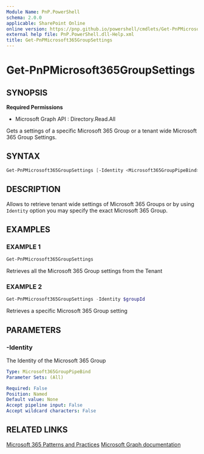 ```yaml
---
Module Name: PnP.PowerShell
schema: 2.0.0
applicable: SharePoint Online
online version: https://pnp.github.io/powershell/cmdlets/Get-PnPMicrosoft365GroupSettings.html
external help file: PnP.PowerShell.dll-Help.xml
title: Get-PnPMicrosoft365GroupSettings
---
```

  
# Get-PnPMicrosoft365GroupSettings

## SYNOPSIS

**Required Permissions**

  * Microsoft Graph API : Directory.Read.All

Gets a settings of a specific Microsoft 365 Group or a tenant wide Microsoft 365 Group Settings.

## SYNTAX

```powershell
Get-PnPMicrosoft365GroupSettings [-Identity <Microsoft365GroupPipeBind>] 
```

## DESCRIPTION

Allows to retrieve tenant wide settings of Microsoft 365 Groups or by using `Identity` option you may specify the exact Microsoft 365 Group.

## EXAMPLES

### EXAMPLE 1
```powershell
Get-PnPMicrosoft365GroupSettings
```

Retrieves all the Microsoft 365 Group settings from the Tenant

### EXAMPLE 2
```powershell
Get-PnPMicrosoft365GroupSettings -Identity $groupId
```

Retrieves a specific Microsoft 365 Group setting

## PARAMETERS

### -Identity
The Identity of the Microsoft 365 Group

```yaml
Type: Microsoft365GroupPipeBind
Parameter Sets: (All)

Required: False
Position: Named
Default value: None
Accept pipeline input: False
Accept wildcard characters: False
```


## RELATED LINKS

[Microsoft 365 Patterns and Practices](https://aka.ms/m365pnp)
[Microsoft Graph documentation](https://learn.microsoft.com/graph/api/groupsetting-get)


